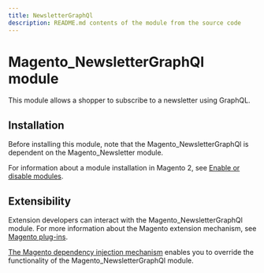 ```yaml
---
title: NewsletterGraphQl
description: README.md contents of the module from the source code
---
```


# Magento_NewsletterGraphQl module

This module allows a shopper to subscribe to a newsletter using GraphQL.

## Installation

Before installing this module, note that the Magento_NewsletterGraphQl is dependent on the Magento_Newsletter module.

For information about a module installation in Magento 2, see [Enable or disable modules](https://devdocs.magento.com/guides/v2.4/install-gde/install/cli/install-cli-subcommands-enable.html).

## Extensibility

Extension developers can interact with the Magento_NewsletterGraphQl module. For more information about the Magento extension mechanism, see [Magento plug-ins](https://developer.adobe.com/commerce/php/development/components/plugins/).

[The Magento dependency injection mechanism](https://developer.adobe.com/commerce/php/development/components/dependency-injection/) enables you to override the functionality of the Magento_NewsletterGraphQl module.

